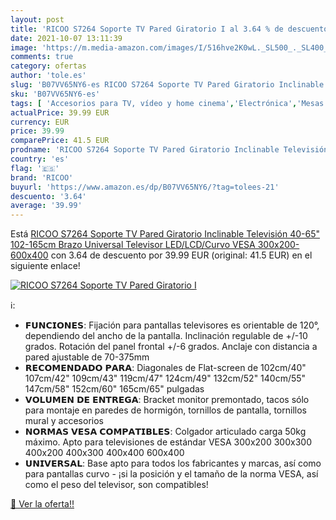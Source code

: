 ```yaml
---
layout: post
title: 'RICOO S7264 Soporte TV Pared Giratorio I al 3.64 % de descuento'
date: 2021-10-07 13:11:39
image: 'https://m.media-amazon.com/images/I/516hve2K0wL._SL500_._SL400_.jpg'
comments: true
category: ofertas
author: 'tole.es'
slug: 'B07VV65NY6-es RICOO S7264 Soporte TV Pared Giratorio Inclinable...'
sku: 'B07VV65NY6-es'
tags: [ 'Accesorios para TV, vídeo y home cinema','Electrónica','Mesas y soportes para TV','Soportes de pared y techo para TV','TV, vídeo y home cinema','ricoo','televisor', ]
actualPrice: 39.99 EUR
currency: EUR
price: 39.99
comparePrice: 41.5 EUR
prodname: 'RICOO S7264 Soporte TV Pared Giratorio Inclinable Televisión 40-65"  102-165cm  Brazo Universal Televisor LED/LCD/Curvo VESA 300x200-600x400'
country: 'es'
flag: '🇪🇸'
brand: 'RICOO'
buyurl: 'https://www.amazon.es/dp/B07VV65NY6/?tag=tolees-21'
descuento: '3.64'
average: '39.99'
---
```


Está [RICOO S7264 Soporte TV Pared Giratorio Inclinable Televisión 40-65"  102-165cm  Brazo Universal Televisor LED/LCD/Curvo VESA 300x200-600x400](https://www.amazon.es/dp/B07VV65NY6/?tag=tolees-21) con 3.64 de descuento por 39.99 EUR (original: 41.5 EUR) en el siguiente enlace!

[![RICOO S7264 Soporte TV Pared Giratorio I](https://m.media-amazon.com/images/I/516hve2K0wL._SL500_._SL400_.jpg)](https://www.amazon.es/dp/B07VV65NY6/?tag=tolees-21)

ℹ️:

- 𝗙𝗨𝗡𝗖𝗜𝗢𝗡𝗘𝗦: Fijación para pantallas televisores es orientable de 120°, dependiendo del ancho de la pantalla. Inclinación regulable de +/-10 grados. Rotación del panel frontal +/-6 grados. Anclaje con distancia a pared ajustable de 70-375mm
- 𝗥𝗘𝗖𝗢𝗠𝗘𝗡𝗗𝗔𝗗𝗢 𝗣𝗔𝗥𝗔: Diagonales de Flat-screen de 102cm/40" 107cm/42" 109cm/43" 119cm/47" 124cm/49" 132cm/52" 140cm/55" 147cm/58" 152cm/60" 165cm/65" pulgadas
- 𝗩𝗢𝗟𝗨𝗠𝗘𝗡 𝗗𝗘 𝗘𝗡𝗧𝗥𝗘𝗚𝗔: Bracket monitor premontado, tacos sólo para montaje en paredes de hormigón, tornillos de pantalla, tornillos mural y accesorios
- 𝗡𝗢𝗥𝗠𝗔𝗦 𝗩𝗘𝗦𝗔 𝗖𝗢𝗠𝗣𝗔𝗧𝗜𝗕𝗟𝗘𝗦: Colgador articulado carga 50kg máximo. Apto para televisiones de estándar VESA 300x200 300x300 400x200 400x300 400x400 600x400
- 𝗨𝗡𝗜𝗩𝗘𝗥𝗦𝗔𝗟: Base apto para todos los fabricantes y marcas, así como para pantallas curvo - ¡si la posición y el tamaño de la norma VESA, así como el peso del televisor, son compatibles!

[🛒 Ver la oferta!!](https://www.amazon.es/dp/B07VV65NY6/?tag=tolees-21)
